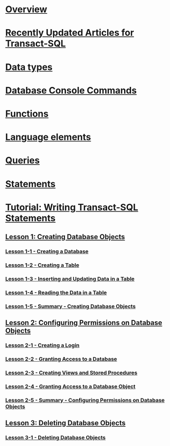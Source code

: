 # [Overview](language-reference.md)  

# [Recently Updated Articles for Transact-SQL](t-sql-new-updated-sql-docs-pr.md)

# [Data types](../t-sql/data-types/data-types-transact-sql.md)
# [Database Console Commands](../t-sql/database-console-commands/database-console-commands.md)
# [Functions](../t-sql/functions/functions.md)
# [Language elements](../t-sql/language-elements/language-elements-transact-sql.md)
# [Queries](../t-sql/queries/queries.md)
# [Statements](../t-sql/statements/statements.md)



# [Tutorial: Writing Transact-SQL Statements](tutorial-writing-transact-sql-statements.md)  
## [Lesson 1: Creating Database Objects](lesson-1-creating-database-objects.md)  
### [Lesson 1-1 - Creating a Database](lesson-1-1-creating-a-database.md)  
### [Lesson 1-2 - Creating a Table](lesson-1-2-creating-a-table.md)  
### [Lesson 1-3 - Inserting and Updating Data in a Table](lesson-1-3-inserting-and-updating-data-in-a-table.md)  
### [Lesson 1-4 - Reading the Data in a Table](lesson-1-4-reading-the-data-in-a-table.md)  
### [Lesson 1-5 - Summary - Creating Database Objects](lesson-1-5-summary-creating-database-objects.md)  

## [Lesson 2: Configuring Permissions on Database Objects](lesson-2-configuring-permissions-on-database-objects.md)  
### [Lesson 2-1 - Creating a Login](lesson-2-1-creating-a-login.md)  
### [Lesson 2-2 - Granting Access to a Database](lesson-2-2-granting-access-to-a-database.md)  
### [Lesson 2-3 - Creating Views and Stored Procedures](lesson-2-3-creating-views-and-stored-procedures.md)  
### [Lesson 2-4 - Granting Access to a Database Object](lesson-2-4-granting-access-to-a-database-object.md)  
### [Lesson 2-5 - Summary - Configuring Permissions on Database Objects](lesson-2-5-summary-configuring-permissions-on-database-objects.md)  

## [Lesson 3: Deleting Database Objects](lesson-3-deleting-database-objects.md)  
### [Lesson 3-1 - Deleting Database Objects](lesson-3-1-deleting-database-objects.md)  
